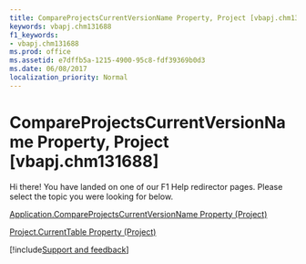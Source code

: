 ```yaml
---
title: CompareProjectsCurrentVersionName Property, Project [vbapj.chm131688]
keywords: vbapj.chm131688
f1_keywords:
- vbapj.chm131688
ms.prod: office
ms.assetid: e7dffb5a-1215-4900-95c8-fdf39369b0d3
ms.date: 06/08/2017
localization_priority: Normal
---
```



# CompareProjectsCurrentVersionName Property, Project [vbapj.chm131688]

Hi there! You have landed on one of our F1 Help redirector pages. Please select the topic you were looking for below.

[Application.CompareProjectsCurrentVersionName Property (Project)](https://msdn.microsoft.com/library/1cd33b06-9c68-7278-9d78-0308f9277e88%28Office.15%29.aspx)

[Project.CurrentTable Property (Project)](https://msdn.microsoft.com/library/7b80d451-bf37-7b1c-62b4-7ee0e7fd0e63%28Office.15%29.aspx)

[!include[Support and feedback](~/includes/feedback-boilerplate.md)]